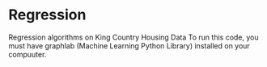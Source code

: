 # Regression
Regression algorithms on King Country Housing Data
To run this code, you must have graphlab (Machine Learning Python Library) installed on your compuuter.

